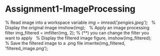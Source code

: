 # Assignment1-ImageProcessing

% Read image into a workspace variable
*img = imread('pengies.jpeg');*
&nbsp;
% Display the original image
imshow(img);
&nbsp;
% Apply an image processing filter
img_filtered = imfilter(img, 2); % (**) you can change the filter you want to apply
&nbsp;
% Display the filtered image
figure, imshow(img_filtered);
&nbsp;
% Save the filtered image to a .png file
imwrite(img_filtered, 'filtered_image.png');
